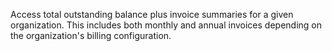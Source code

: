 Access total outstanding balance plus invoice summaries for a given organization.
This includes both monthly and annual invoices depending on the organization's billing configuration.
